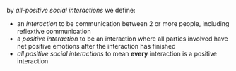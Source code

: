 by _all-positive social interactions_ we define:
  - an _interaction_ to be communication between 2 or more people, including reflextive communication 
  - a _positive interaction_ to be an interaction where all parties involved have net positive emotions after the interaction has finished
  - _all positive social interactions_ to mean **every** interaction is a positive interaction
